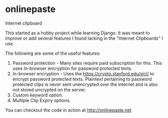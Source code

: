 # onlinepaste
Internet clipboard

This started as a hobby project while learning Django. It was meant to improve or add several features I found lacking in the "Internet Clipboards" I use. 

The following are some of the useful features:
  1) Password protection - Many sites require paid subscription for this. This uses In-browser encryption for password protected texts.
  2) In-browser encryption - Uses the https://crypto.stanford.edu/sjcl/ to encrypt password protected texts. Plaintext pertaining to password protected clips is never sent unencrypted over the internet and is also not stored uncrypted on the server. 
  3) Custom keyword option.
  4) Multiple Clip Expiry options.

You can checkout the code in action at http://onlinepaste.net
